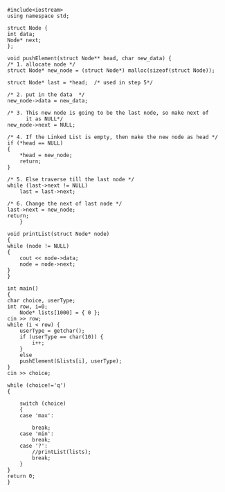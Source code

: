     #include<iostream>
    using namespace std;

    struct Node {
 	int data;
    Node* next;
    };

    void pushElement(struct Node** head, char new_data) {
	/* 1. allocate node */
	struct Node* new_node = (struct Node*) malloc(sizeof(struct Node));

	struct Node* last = *head;  /* used in step 5*/

	/* 2. put in the data  */
	new_node->data = new_data;

	/* 3. This new node is going to be the last node, so make next of
		  it as NULL*/
	new_node->next = NULL;

	/* 4. If the Linked List is empty, then make the new node as head */
	if (*head == NULL)
	{
		*head = new_node;
		return;
	}

	/* 5. Else traverse till the last node */
	while (last->next != NULL)
		last = last->next;

	/* 6. Change the next of last node */
	last->next = new_node;
	return;
        }

    void printList(struct Node* node)
    {
	while (node != NULL)
	{
		cout << node->data;
		node = node->next;	
	}
    }
	
    int main()	
    {
	char choice, userType;
	int row, i=0;
        Node* lists[1000] = { 0 };
	cin >> row;
	while (i < row) {
		userType = getchar();
		if (userType == char(10)) {
			i++;
		}
		else
		pushElement(&lists[i], userType);
	}
	cin >> choice;
	
	while (choice!='q')
	{
		
		switch (choice)
		{
		case 'max':
		
			break;
		case 'min':
			break;
		case '?':
			//printList(lists);
			break;
		}
	}
	return 0;
    }
